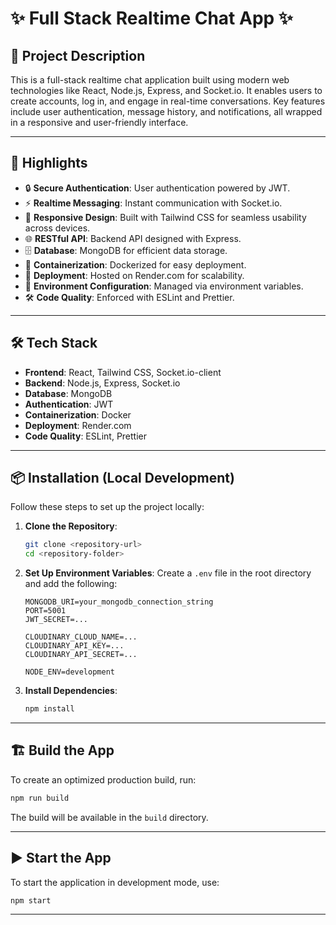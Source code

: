 # ✨ Full Stack Realtime Chat App ✨

## 📖 Project Description

This is a full-stack realtime chat application built using modern web technologies like React, Node.js, Express, and Socket.io. It enables users to create accounts, log in, and engage in real-time conversations. Key features include user authentication, message history, and notifications, all wrapped in a responsive and user-friendly interface.

---

## 🚀 Highlights

- 🔒 **Secure Authentication**: User authentication powered by JWT.
- ⚡ **Realtime Messaging**: Instant communication with Socket.io.
- 📱 **Responsive Design**: Built with Tailwind CSS for seamless usability across devices.
- 🌐 **RESTful API**: Backend API designed with Express.
- 🗄️ **Database**: MongoDB for efficient data storage.
- 🐳 **Containerization**: Dockerized for easy deployment.
- 🚀 **Deployment**: Hosted on Render.com for scalability.
- 🔧 **Environment Configuration**: Managed via environment variables.
- 🛠️ **Code Quality**: Enforced with ESLint and Prettier.

---

## 🛠️ Tech Stack

- **Frontend**: React, Tailwind CSS, Socket.io-client
- **Backend**: Node.js, Express, Socket.io
- **Database**: MongoDB
- **Authentication**: JWT
- **Containerization**: Docker
- **Deployment**: Render.com
- **Code Quality**: ESLint, Prettier

---

## 📦 Installation (Local Development)

Follow these steps to set up the project locally:

1. **Clone the Repository**:

   ```bash
   git clone <repository-url>
   cd <repository-folder>
   ```

2. **Set Up Environment Variables**: Create a `.env` file in the root directory and add the following:

   ```env
   MONGODB_URI=your_mongodb_connection_string
   PORT=5001
   JWT_SECRET=...

   CLOUDINARY_CLOUD_NAME=...
   CLOUDINARY_API_KEY=...
   CLOUDINARY_API_SECRET=...

   NODE_ENV=development
   ```

3. **Install Dependencies**:
   ```bash
   npm install
   ```

---

## 🏗️ Build the App

To create an optimized production build, run:

```bash
npm run build
```

The build will be available in the `build` directory.

---

## ▶️ Start the App

To start the application in development mode, use:

```bash
npm start
```

---
